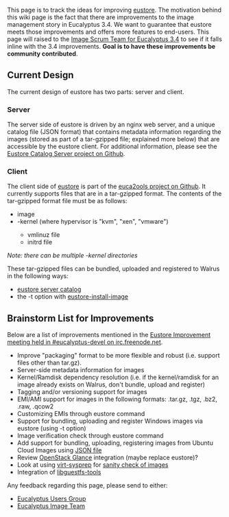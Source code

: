 This page is to track the ideas for improving [eustore](http://www.eucalyptus.com/docs/euca2ools/3.0/euca2ools-guide/eustore.html#eustore). The motivation behind this wiki page is the fact that there are improvements to the image management story in Eucalyptus 3.4.  We want to guarantee that eustore meets those improvements and offers more features to end-users.  This page will raised to the [Image Scrum Team for Eucalyptus 3.4](https://groups.google.com/a/eucalyptus.com/forum/#!forum/team-image) to see if it falls inline with the 3.4 improvements.  **Goal is to have these improvements be community contributed**.

## Current Design 

The current design of eustore has two parts:  server and client.

### Server

The server side of eustore is driven by an nginx web server, and a unique catalog file (JSON format) that contains metadata information regarding the images (stored as part of a tar-gzipped file; explained more below) that are accessible by the eustore client.  For additional information, please see the [Eustore Catalog Server project on Github](https://github.com/eucalyptus/eustore-catalog-server).

### Client

The client side of [eustore](https://github.com/eucalyptus/euca2ools/tree/master/euca2ools/commands/eustore) is part of the [euca2ools project on Github](https://github.com/eucalyptus/euca2ools). It currently supports files that are in a tar-gzipped format.  The contents of the tar-gzipped format file must be as follows:

* image
* <hypervisor>-kernel (where hypervisor is "kvm", "xen", "vmware")
   * vmlinuz file
   * initrd file

_Note: there can be multiple <hypervisor>-kernel directories_

These tar-gzipped files can be bundled, uploaded and registered to Walrus in the following ways:

* [eustore server catalog](https://github.com/eucalyptus/eustore-catalog-server)
* the -t option with [eustore-install-image](http://www.eucalyptus.com/docs/euca2ools/3.0/euca2ools-guide/eustore-install-image.html#eustore-install-image)

## Brainstorm List for Improvements

Below are a list of improvements mentioned in the [Eustore Improvement meeting held in #eucalyptus-devel on irc.freenode.net](http://meetbot.eucalyptus.com/meeting-logs/eucalyptus-devel/2013-07-18/eustore_improvements.2013-07-18-15.30.log.html).  

* Improve "packaging" format to be more flexible and robust (i.e. support files other than tar.gz).
* Server-side metadata information for images
* Kernel/Ramdisk dependency resolution (i.e. if the kernel/ramdisk for an image already exists on Walrus, don't bundle, upload and register)
* Tagging and/or versioning support for images 
* EMI/AMI support for images in the following formats:  .tar.gz, .tgz, .bz2, .raw, .qcow2
* Customizing EMIs through eustore command
* Support for bundling, uploading and register Windows images via eustore (using -t option)
* Image verification check through eustore command
* Add support for bundling, uploading, registering images from Ubuntu Cloud Images using [JSON file]( http://cloud-images.ubuntu.com/releases/streams/v1/com.ubuntu.cloud:released:download.json)
* Review [OpenStack Glance](http://docs.openstack.org/developer/glance/) integration (maybe replace eustore)?
* Look at using [virt-sysprep](http://libguestfs.org/virt-sysprep.1.html) for [sanity check of images](https://access.redhat.com/site/documentation/en-US/Red_Hat_OpenStack/2/html/Getting_Started_Guide/ch09s02.html)
* Integration of [libguestfs-tools](http://libguestfs.org/)

Any feedback regarding this page, please send to either:

* [Eucalyptus Users Group](mailto:euca-users@eucalyptus.com)
* [Eucalyptus Image Team](mailto:team-image@eucalyptus.com)